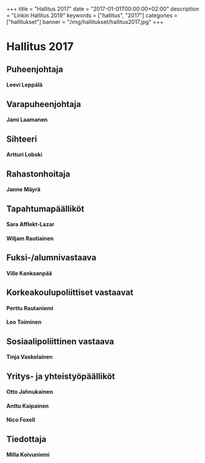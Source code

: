 +++
title = "Hallitus 2017"
date = "2017-01-01T00:00:00+02:00"
description = "Linkin Hallitus 2019"
keywords = ["hallitus", "2017"]
categories = ["hallitukset"]
banner = "/img/hallitukset/hallitus2017.jpg"
+++

# Hallitus 2017

## Puheenjohtaja
#### Leevi Leppälä

## Varapuheenjohtaja
#### Jami Laamanen

## Sihteeri
#### Artturi Lobski

## Rahastonhoitaja
#### Janne Mäyrä

## Tapahtumapäälliköt
#### Sara Afflekt-Lazar
#### Wiljam Rautiainen

## Fuksi-/alumnivastaava
#### Ville Kankaanpää

## Korkeakoulupoliittiset vastaavat
#### Perttu Rautaniemi
#### Leo Toiminen

## Sosiaalipoliittinen vastaava
#### Tinja Vaskelainen

## Yritys- ja yhteistyöpäälliköt
#### Otto Jahnukainen
#### Anttu Kaipainen
#### Nico Foxell

## Tiedottaja
#### Milla Koivuniemi